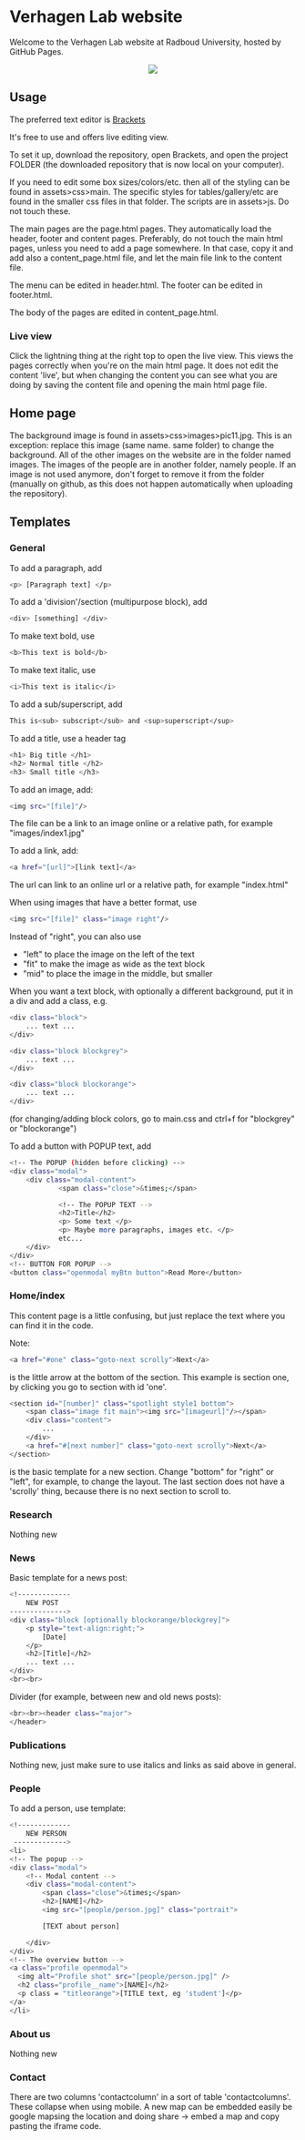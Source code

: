 # Verhagen Lab website

Welcome to the Verhagen Lab website at Radboud University, hosted by GitHub Pages.
<div align="center">
  <img src="neuromodlab/images/index1.jpg">
</div>

## Usage

The preferred text editor is [Brackets](https://brackets.io/)

It's free to use and offers live editing view. 

To set it up, download the repository, open Brackets, and open the project FOLDER (the downloaded repository that is now local on your computer). 

If you need to edit some box sizes/colors/etc. then all of the styling can be found in assets>css>main. The specific styles for tables/gallery/etc are found in the smaller css files in that folder. 
The scripts are in assets>js. Do not touch these. 

The main pages are the page.html pages. They automatically load the header, footer and content pages. Preferably, do not touch the main html pages, unless you need to add a page somewhere. In that case, copy it and add also a content_page.html file, and let the main file link to the content file. 

The menu can be edited in header.html. 
The footer can be edited in footer.html.

The body of the pages are edited in content_page.html. 

### Live view
Click the lightning thing at the right top to open the live view. This views the pages correctly when you're on the main html page. It does not edit the content 'live', but when changing the content you can see what you are doing by saving the content file and opening the main html page file. 

## Home page
The background image is found in assets>css>images>pic11.jpg. This is an exception: replace this image (same name. same folder) to change the background. 
All of the other images on the website are in the folder named images. The images of the people are in another folder, namely people. 
If an image is not used anymore, don't forget to remove it from the folder (manually on github, as this does not happen automatically when uploading the repository). 

## Templates

### General

To add a paragraph, add

```bash
<p> [Paragraph text] </p>
```

To add a 'division'/section (multipurpose block), add
```bash
<div> [something] </div>
```

To make text bold, use
```bash
<b>This text is bold</b>
```

To make text italic, use
```bash
<i>This text is italic</i>
```

To add a sub/superscript, add
```bash
This is<sub> subscript</sub> and <sup>superscript</sup>
```

To add a title, use a header tag
```bash
<h1> Big title </h1>
<h2> Normal title </h2>
<h3> Small title </h3>
```

To add an image, add:
```bash
<img src="[file]"/>
```
The file can be a link to an image online or a relative path, for example "images/index1.jpg"

To add a link, add:
```bash
<a href="[url]">[link text]</a>
```
The url can link to an online url or a relative path, for example "index.html"

When using images that have a better format, use
```bash
<img src="[file]" class="image right"/>
```
Instead of "right", you can also use
- "left" to place the image on the left of the text
- "fit" to make the image as wide as the text block
-  "mid" to place the image in the middle, but smaller

When you want a text block, with optionally a different background, put it in a div and add a class, e.g.
```bash
<div class="block">
	... text ...
</div>

<div class="block blockgrey">
	... text ...
</div>

<div class="block blockorange">
	... text ...
</div>
```
(for changing/adding block colors, go to main.css and ctrl+f for "blockgrey" or "blockorange")

To add a button with POPUP text, add
```bash
<!-- The POPUP (hidden before clicking) -->
<div class="modal">
	<div class="modal-content">
			<span class="close">&times;</span>

			<!-- The POPUP TEXT -->
			<h2>Title</h2>
			<p> Some text </p>
			<p> Maybe more paragraphs, images etc. </p>
			etc...
	</div>
</div>
<!-- BUTTON FOR POPUP -->
<button class="openmodal myBtn button">Read More</button>
```

### Home/index
This content page is a little confusing, but just replace the text where you can find it in the code. 

Note:
```bash
<a href="#one" class="goto-next scrolly">Next</a>
```
is the little arrow at the bottom of the section. This example is section one, by clicking you go to section with id 'one'. 

```bash
<section id="[number]" class="spotlight style1 bottom">
	<span class="image fit main"><img src="[imageurl]"/></span>
	<div class="content">
		...
	</div>
	<a href="#[next number]" class="goto-next scrolly">Next</a>
</section>
```
is the basic template for a new section. Change "bottom" for "right" or "left", for example, to change the layout. 
The last section does not have a 'scrolly' thing, because there is no next section to scroll to.


### Research
Nothing new

### News

Basic template for a news post:
```bash
<!-------------
    NEW POST
-------------->
<div class="block [optionally blockorange/blockgrey]">
    <p style="text-align:right;">
        [Date]
    </p>
    <h2>[Title]</h2>
	... text ...
</div>
<br><br>
```

Divider (for example, between new and old news posts):
```bash
<br><br><header class="major">
</header>
```

### Publications
Nothing new, just make sure to use italics and links as said above in general.

### People
To add a person, use template:
```bash
<!-------------
	NEW PERSON
 ------------->
<li>
<!-- The popup -->
<div class="modal">
	<!-- Modal content -->
	<div class="modal-content">
		<span class="close">&times;</span>
		<h2>[NAME]</h2>
		<img src="[people/person.jpg]" class="portrait">

		[TEXT about person]

	</div>
</div>
<!-- The overview button -->
<a class="profile openmodal">
  <img alt="Profile shot" src="[people/person.jpg]" />
  <h2 class="profile__name">[NAME]</h2>
  <p class = "titleorange">[TITLE text, eg 'student']</p>
</a>
</li>
```

### About us
Nothing new

### Contact
There are two columns 'contactcolumn' in a sort of table 'contactcolumns'. These collapse when using mobile. 
A new map can be embedded easily be google mapsing the location and doing share -> embed a map and copy pasting the iframe code. 
